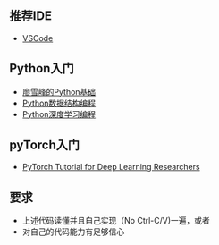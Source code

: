 ## 推荐IDE
- [VSCode](https://code.visualstudio.com)

## Python入门
- [廖雪峰的Python基础](https://www.liaoxuefeng.com/wiki/1016959663602400)
- [Python数据结构编程](https://github.com/TheAlgorithms/Python/tree/master/data_structures)
- [Python深度学习编程](https://github.com/TheAlgorithms/Python/tree/master/neural_network)

## pyTorch入门
- [PyTorch Tutorial for Deep Learning Researchers](https://github.com/yunjey/pytorch-tutorial)

## 要求
- 上述代码读懂并且自己实现（No Ctrl-C/V)一遍，或者
- 对自己的代码能力有足够信心
